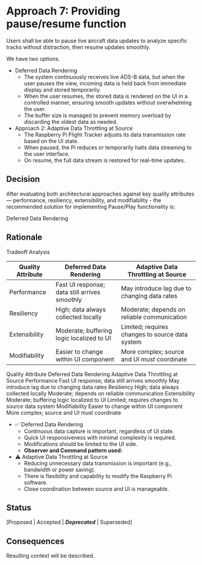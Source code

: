 # Approach 7: Providing pause/resume function 
Users shall be able to pause live aircraft data updates to analyze specific tracks without distraction, then resume updates smoothly.

We have two options.

- Deferred Data Rendering
  - The system continuously receives live ADS-B data, but when the user pauses the view, incoming data is held back from immediate display and stored temporarily.
  - When the user resumes, the stored data is rendered on the UI in a controlled manner, ensuring smooth updates without overwhelming the user.
  - The buffer size is managed to prevent memory overload by discarding the oldest data as needed.
- Approach 2: Adaptive Data Throttling at Source
  - The Raspberry Pi Flight Tracker adjusts its data transmission rate based on the UI state.
  - When paused, the Pi reduces or temporarily halts data streaming to the user interface.
  - On resume, the full data stream is restored for real-time updates.

## Decision 
After evaluating both architectural approaches against key quality attributes — performance, resiliency, extensibility, and modifiability - the recommended solution for implementing Pause/Play functionality is:

Deferred Data Rendering

## Rationale 
Tradeoff Analysis

| Quality Attribute | Deferred Data Rendering                       | Adaptive Data Throttling at Source              |
| ----------------- | --------------------------------------------- | ----------------------------------------------- |
| Performance       | Fast UI response; data still arrives smoothly | May introduce lag due to changing data rates    |
| Resiliency        | High; data always collected locally           | Moderate; depends on reliable communication     |
| Extensibility     | Moderate; buffering logic localized to UI     | Limited; requires changes to source data system |
| Modifiability     | Easier to change within UI component          | More complex; source and UI must coordinate     |

Quality Attribute Deferred Data Rendering Adaptive Data Throttling at Source Performance Fast UI response; data still arrives smoothly May introduce lag due to changing data rates Resiliency High; data always collected locally Moderate; depends on reliable communication Extensibility Moderate; buffering logic localized to UI Limited; requires changes to source data system Modifiability Easier to change within UI component More complex; source and UI must coordinate



- ✅ Deferred Data Rendering
  - Continuous data capture is important, regardless of UI state.
  - Quick UI responsiveness with minimal complexity is required.
  - Modifications should be limited to the UI side.
  - **Observer and Command pattern used:**
- ⚠️ Adaptive Data Throttling at Source
  - Reducing unnecessary data transmission is important (e.g., bandwidth or power saving).
  - There is flexibility and capability to modify the Raspberry Pi software.
  - Close coordination between source and UI is manageable.

## Status
[Proposed | Accepted | ***Deprecated*** | Superseded]

## Consequences
Resulting context will be described.
